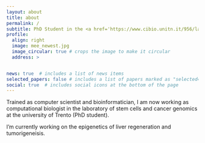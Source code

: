 ```yaml
---
layout: about
title: about
permalink: /
subtitle: PhD Student in the <a href='https://www.cibio.unitn.it/956/laboratory-of-stem-cells-and-cancer-genomics'>Chiacchiera Lab</a>. CIBIO, University of Trento, Italy
profile:
  align: right
  image: mee_newest.jpg
  image_circular: true # crops the image to make it circular
  address: >


news: true  # includes a list of news items
selected_papers: false # includes a list of papers marked as "selected={true}"
social: true  # includes social icons at the bottom of the page
---
```


Trained as computer scientist and bioinformatician, I am now working as computational biologist in the laboratory of stem cells and cancer genomics at the university of Trento (PhD student).

I’m currently working on the epigenetics of liver regeneration and tumorigeneisis.

